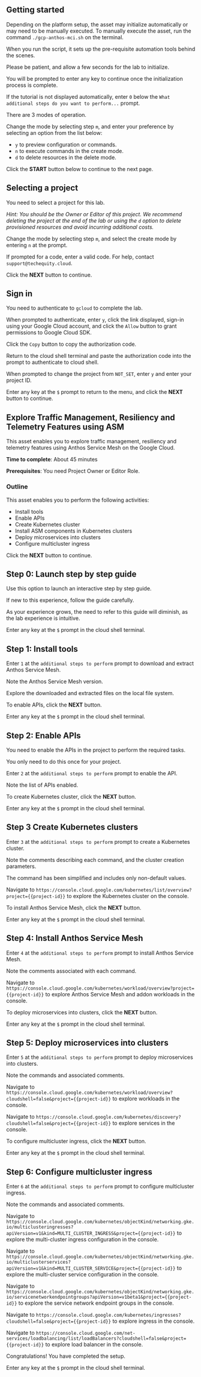 ## Getting started

Depending on the platform setup, the asset may initialize automatically or may need to be manually executed. To manually execute the asset, run the command `./gcp-anthos-mci.sh` on the terminal.

When you run the script, it sets up the pre-requisite automation tools behind the scenes. 

Please be patient, and allow a few seconds for the lab to initialize. 

You will be prompted to enter any key to continue once the initialization process is complete.

If the tutorial is not displayed automatically, enter `0` below the `What additional steps do you want to perform...` prompt.

There are 3 modes of operation. 

Change the mode by selecting step `m`, and enter your preference by selecting an option from the list below:

- `y` to preview configuration or commands.
- `n` to execute commands in the create mode.
- `d` to delete resources in the delete mode.

Click the **START** button below to continue to the next page.

## Selecting a project

You need to select a project for this lab.

*Hint: You should be the Owner or Editor of this project. We recommend deleting the project at the end of the lab or using the `d` option to delete provisioned resources and avoid incurring additional costs.*

Change the mode by selecting step `m`, and select the create mode by entering `n` at the prompt.

If prompted for a code, enter a valid code. For help, contact `support@techequity.cloud`.

Click the **NEXT** button to continue.

## Sign in

You need to authenticate to `gcloud` to complete the lab.

When prompted to authenticate, enter `y`, click the link displayed, sign-in using your Google Cloud account, and click the `Allow` button to grant permissions to Google Cloud SDK. 

Click the `Copy` button to copy the authorization code. 

Return to the cloud shell terminal and paste the authorization code into the prompt to authenticate to cloud shell.

When prompted to change the project from `NOT_SET`, enter `y` and enter your project ID. 

Enter any key at the `$` prompt to return to the menu, and click the **NEXT** button to continue.

## Explore Traffic Management, Resiliency and Telemetry Features using ASM

This asset enables you to explore traffic management, resiliency and telemetry features using Anthos Service Mesh on the Google Cloud. 

**Time to complete**: About 45 minutes

**Prerequisites**: You need Project Owner or Editor Role.

### Outline

This asset enables you to perform the following activities:

 - Install tools
 - Enable APIs
 - Create Kubernetes cluster
 - Install ASM components in Kubernetes clusters
 - Deploy microservices into clusters
 - Configure multicluster ingress 

Click the **NEXT** button to continue.

## Step 0: Launch step by step guide

Use this option to launch an interactive step by step guide. 

If new to this experience, follow the guide carefully. 

As your experience grows, the need to refer to this guide will diminish, as the lab experience is intuitive.

Enter any key at the `$` prompt in the cloud shell terminal.

## Step 1: Install tools

Enter `1` at the `additional steps to perform` prompt to download and extract Anthos Service Mesh. 

Note the Anthos Service Mesh version.

Explore the downloaded and extracted files on the local file system.

To enable APIs, click the **NEXT** button.

Enter any key at the `$` prompt in the cloud shell terminal.

## Step 2: Enable APIs

You need to enable the APIs in the project to perform the required tasks. 

You only need to do this once for your project. 

Enter `2` at the `additional steps to perform` prompt to enable the API.  

Note the list of APIs enabled.

To create Kubernetes cluster, click the **NEXT** button.

Enter any key at the `$` prompt in the cloud shell terminal.

## Step 3 Create Kubernetes clusters

Enter `3` at the `additional steps to perform` prompt to create a Kubernetes cluster. 

Note the comments describing each command, and the cluster creation parameters.

The command has been simplified and includes only non-default values.

Navigate to `https://console.cloud.google.com/kubernetes/list/overview?project={{project-id}}` to explore the Kubernetes cluster on the console.

To install Anthos Service Mesh, click the **NEXT** button.

Enter any key at the `$` prompt in the cloud shell terminal.

## Step 4: Install Anthos Service Mesh

Enter `4` at the `additional steps to perform` prompt to install Anthos Service Mesh.

Note the comments associated with each command.

Navigate to `https://console.cloud.google.com/kubernetes/workload/overview?project={{project-id}}` to explore Anthos Service Mesh and addon workloads in the console.

To deploy microservices into clusters, click the **NEXT** button.

Enter any key at the `$` prompt in the cloud shell terminal.

## Step 5: Deploy microservices into clusters

Enter `5` at the `additional steps to perform` prompt to deploy microservices into clusters.

Note the commands and associated comments.

Navigate to `https://console.cloud.google.com/kubernetes/workload/overview?cloudshell=false&project={{project-id}}` to explore workloads in the console.

Navigate to `https://console.cloud.google.com/kubernetes/discovery?cloudshell=false&project={{project-id}}` to explore services in the console.

To configure multicluster ingress, click the **NEXT** button.

Enter any key at the `$` prompt in the cloud shell terminal.

## Step 6: Configure multicluster ingress 

Enter `6` at the `additional steps to perform` prompt to configure multicluster ingress.

Note the commands and associated comments.

Navigate to `https://console.cloud.google.com/kubernetes/objectKind/networking.gke.io/multiclusteringresses?apiVersion=v1&kind=MULTI_CLUSTER_INGRESS&project={{project-id}}` to explore the multi-cluster ingress configuration in the console.

Navigate to `https://console.cloud.google.com/kubernetes/objectKind/networking.gke.io/multiclusterservices?apiVersion=v1&kind=MULTI_CLUSTER_SERVICE&project={{project-id}}` to explore the multi-cluster service configuration in the console.

Navigate to `https://console.cloud.google.com/kubernetes/objectKind/networking.gke.io/servicenetworkendpointgroups?apiVersion=v1beta1&project={{project-id}}` to explore the service network endpoint groups in the console.

Navigate to `https://console.cloud.google.com/kubernetes/ingresses?cloudshell=false&project={{project-id}}` to explore ingress in the console.

Navigate to `https://console.cloud.google.com/net-services/loadbalancing/list/loadBalancers?cloudshell=false&project={{project-id}}` to explore load balancer in the console.

Congratulations! You have completed the setup.

Enter any key at the `$` prompt in the cloud shell terminal.
